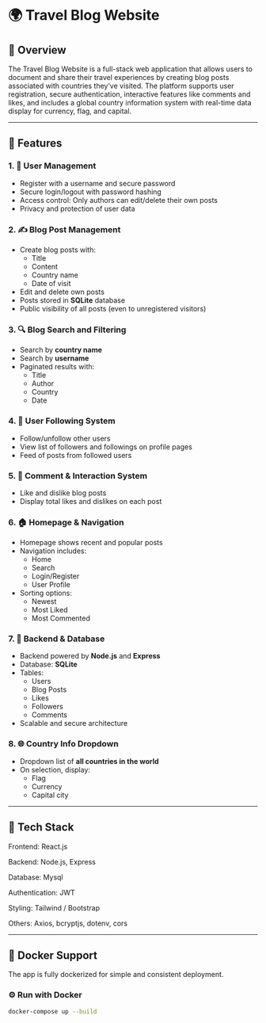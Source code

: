 # 🌍 Travel Blog Website

## 📖 Overview

The Travel Blog Website is a full-stack web application that allows users to document and share their travel experiences by creating blog posts associated with countries they’ve visited. The platform supports user registration, secure authentication, interactive features like comments and likes, and includes a global country information system with real-time data display for currency, flag, and capital.

---

## 🚀 Features

### 1. 👤 User Management
- Register with a username and secure password
- Secure login/logout with password hashing
- Access control: Only authors can edit/delete their own posts
- Privacy and protection of user data

### 2. ✍️ Blog Post Management
- Create blog posts with:
  - Title
  - Content
  - Country name
  - Date of visit
- Edit and delete own posts
- Posts stored in **SQLite** database
- Public visibility of all posts (even to unregistered visitors)

### 3. 🔍 Blog Search and Filtering
- Search by **country name**
- Search by **username**
- Paginated results with:
  - Title
  - Author
  - Country
  - Date

### 4. 🔁 User Following System
- Follow/unfollow other users
- View list of followers and followings on profile pages
- Feed of posts from followed users

### 5. 💬 Comment & Interaction System
- Like and dislike blog posts
- Display total likes and dislikes on each post

### 6. 🏠 Homepage & Navigation
- Homepage shows recent and popular posts
- Navigation includes:
  - Home
  - Search
  - Login/Register
  - User Profile
- Sorting options:
  - Newest
  - Most Liked
  - Most Commented

### 7. 🧰 Backend & Database
- Backend powered by **Node.js** and **Express**
- Database: **SQLite**
- Tables:
  - Users
  - Blog Posts
  - Likes
  - Followers
  - Comments
- Scalable and secure architecture

### 8. 🌐 Country Info Dropdown
- Dropdown list of **all countries in the world**
- On selection, display:
  - Flag
  - Currency
  - Capital city

---

## 🧪 Tech Stack

Frontend: React.js

Backend: Node.js, Express

Database: Mysql

Authentication: JWT

Styling: Tailwind / Bootstrap

Others: Axios, bcryptjs, dotenv, cors

---

## 🐳 Docker Support

The app is fully dockerized for simple and consistent deployment.

### ⚙️ Run with Docker

```bash
docker-compose up --build
